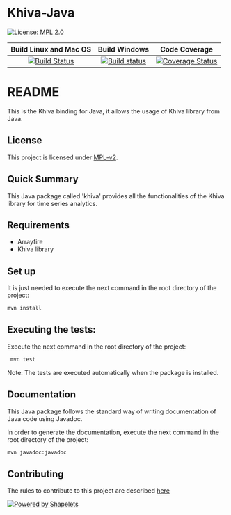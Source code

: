 # Khiva-Java

[![License: MPL 2.0](https://img.shields.io/badge/License-MPL%202.0-brightgreen.svg)](https://github.com/shapelets/khiva-java/blob/master/LICENSE.txt)  

| Build Linux and Mac OS                                                                                                               |  Build Windows                                                                                                                                                              | Code Coverage                                                                                                                                            |
|:------------------------------------------------------------------------------------------------------------------------------------:|:---------------------------------------------------------------------------------------------------------------------------------------------------------------------------:|:--------------------------------------------------------------------------------------------------------------------------------------------------------:|
| [![Build Status](https://travis-ci.org/shapelets/khiva-java.svg?branch=master)](https://travis-ci.org/shapelets/khiva-java/branches) | [![Build status](https://ci.appveyor.com/api/projects/status/qm5swdme1fb99d5m/branch/master?svg=true)](https://ci.appveyor.com/project/shapelets/khiva-java/branch/master)  |[![Coverage Status](https://codecov.io/gh/shapelets/khiva-java/branch/master/graph/badge.svg)](https://codecov.io/gh/shapelets/khiva-java/branch/master)  |

# README #
This is the Khiva binding for Java, it allows the usage of Khiva library from Java.

## License
This project is licensed under [MPL-v2](https://www.mozilla.org/en-US/MPL/2.0/).
 
## Quick Summary
This Java package called 'khiva' provides all the functionalities of the Khiva library for time series analytics.

## Requirements
* Arrayfire
* Khiva library

## Set up

It is just needed to execute the next command in the root directory of the project:
```bash
mvn install
```
## Executing the tests:
Execute the next command in the root directory of the project:
```bash
 mvn test
```
 
Note: The tests are executed automatically when the package is installed.

## Documentation
This Java package follows the standard way of writing documentation of Java code using Javadoc.

In order to generate the documentation, execute the next command in the root directory of the project: 
```bash
mvn javadoc:javadoc
```

## Contributing
The rules to contribute to this project are described [here](CONTRIBUTING.md)

[![Powered by Shapelets](https://img.shields.io/badge/powered%20by-Shapelets-orange.svg?style=flat&colorA=E1523D&colorB=007D8A)](https://shapelets.io)